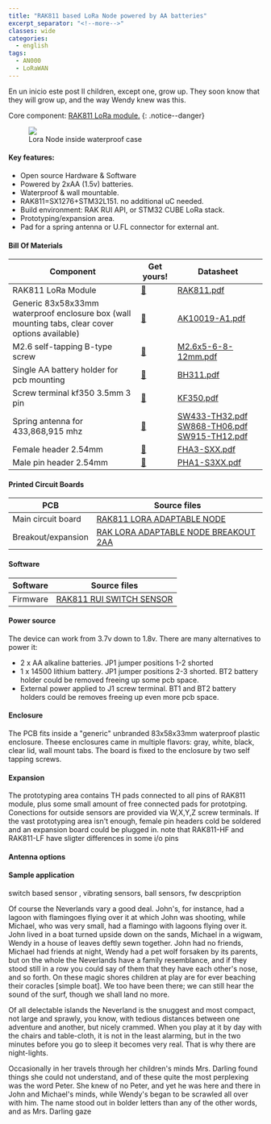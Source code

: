 ```yaml
---
title: "RAK811 based LoRa Node powered by AA batteries"
excerpt_separator: "<!--more-->"
classes: wide
categories:
  - english
tags:
  - AN000
  - LoRaWAN
---
```


En un inicio este post ll children, except one, grow up. They soon know that they will grow up, and the way Wendy knew was this.

Core component: [RAK811 LoRa module.](#)
{: .notice--danger}

<figure>
	<a href="/assets/images/RAK811_NODE_OPEN.JPG"> <img src="/assets/images/RAK811_NODE_OPEN.JPG"> </a>
	<figcaption>Lora Node inside waterproof case</figcaption>
</figure>


#### Key features:
* Open source Hardware & Software
* Powered by 2xAA (1.5v) batteries.
* Waterproof & wall mountable.
* RAK811=SX1276+STM32L151. no additional uC needed.
* Build environment: RAK RUI API, or STM32 CUBE LoRa stack.
* Prototyping/expansion area.
* Pad for a spring antenna or U.FL connector for external ant.


#### Bill Of Materials

| Component         | Get yours! | Datasheet                                          | 
| -------- | ------ | ------------------------------------------------------------ |
| RAK811 LoRa Module    | [💸](#)     | [RAK811.pdf](/assets/pdf/RAK811.pdf)           |
| Generic 83x58x33mm waterproof enclosure box (wall mounting tabs, clear cover options available)    | [💸](#)  | [AK10019-A1.pdf](/assets/pdf/AK10019-A1.pdf)                               |
| M2.6 self-tapping B-type screw    | [💸](#)     | [M2.6x5-6-8-12mm.pdf](/assets/pdf/M2.6x5-6-8-12mm.pdf)           |
| Single AA battery holder for pcb mounting | [💸](#)  | [BH311.pdf](/assets/pdf/BH311.pdf) | 
| Screw terminal kf350 3.5mm 3 pin | [💸](#)  | [KF350.pdf](/assets/pdf/KF350.pdf)                           |
| Spring antenna for 433,868,915 mhz| [💸](#)  | [SW433-TH32.pdf](/assets/pdf/SW433-TH32.pdf) [SW868-TH06.pdf](/assets/pdf/SW868-TH06.pdf) [SW915-TH12.pdf](/assets/pdf/SW915-TH12.pdf)
| Female header 2.54mm  | [💸](#)  | [FHA3-SXX.pdf](/assets/pdf/FHA3-S1XX.pdf)                           |
| Male pin header 2.54mm  | [💸](#)  | [PHA1-S3XX.pdf](/assets/pdf/PHA1-S3XX.pdf)                           |

#### Printed Circuit Boards

| PCB    |  Source files                                          | 
| -------- | ------------------------------------------------------------ |
| Main circuit board     | [RAK811 LORA ADAPTABLE NODE](https://github.com/galopago/RAK811_LORA_ADAPTABLE_NODE)           |
| Breakout/expansion  | [RAK LORA ADAPTABLE NODE BREAKOUT 2AA](https://github.com/galopago/RAK_LORA_ADAPTABLE_NODE_BREAKOUT_2AA)        |

#### Software

| Software    | Source files                                          | 
| -------- | ------------------------------------------------------------ |
| Firmware    | [RAK811 RUI SWITCH SENSOR](https://github.com/galopago/RAK811_RUI_SWITCH_SENSOR)           |


#### Power source
The device can work from 3.7v down to 1.8v. There are many alternatives to power it:
* 2 x AA alkaline batteries. JP1 jumper positions 1-2 shorted
* 1 x 14500 lithium battery. JP1 jumper positions 2-3 shorted. BT2 battery holder could be removed freeing up some pcb space.
* External power applied to J1 screw terminal. BT1 and BT2 battery holders could be removes freeing up even more pcb space.

#### Enclosure
The PCB fits inside a "generic" unbranded 83x58x33mm waterproof plastic enclosure. Theese enclosures came in multiple flavors: gray, white, black, clear lid, wall mount tabs. The board is fixed to the enclosure by two self tapping screws.

#### Expansion
The prototyping area contains TH pads connected to all pins of RAK811 module, plus  some small amount of free connected pads for prototping. Conections for outside sensors are provided via W,X,Y,Z screw terminals. If the vast prototyping area isn't enough, female pin headers cold be soldered and an expansion board could be plugged in.
note that RAK811-HF and RAK811-LF have sligter differences in some i/o pins


#### Antenna options

#### Sample application
switch based sensor , vibrating sensors, ball sensors, fw descpription

Of course the Neverlands vary a good deal. John's, for instance, had a lagoon with flamingoes flying over it at which John was shooting, while Michael, who was very small, had a flamingo with lagoons flying over it. John lived in a boat turned upside down on the sands, Michael in a wigwam, Wendy in a house of leaves deftly sewn together. John had no friends, Michael had friends at night, Wendy had a pet wolf forsaken by its parents, but on the whole the Neverlands have a family resemblance, and if they stood still in a row you could say of them that they have each other's nose, and so forth. On these magic shores children at play are for ever beaching their coracles [simple boat]. We too have been there; we can still hear the sound of the surf, though we shall land no more.

Of all delectable islands the Neverland is the snuggest and most compact, not large and sprawly, you know, with tedious distances between one adventure and another, but nicely crammed. When you play at it by day with the chairs and table-cloth, it is not in the least alarming, but in the two minutes before you go to sleep it becomes very real. That is why there are night-lights.

Occasionally in her travels through her children's minds Mrs. Darling found things she could not understand, and of these quite the most perplexing was the word Peter. She knew of no Peter, and yet he was here and there in John and Michael's minds, while Wendy's began to be scrawled all over with him. The name stood out in bolder letters than any of the other words, and as Mrs. Darling gaze